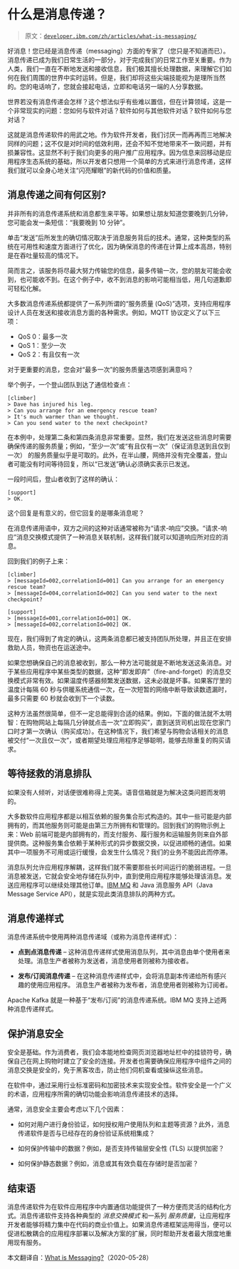 # 什么是消息传递？

> 原文：[`developer.ibm.com/zh/articles/what-is-messaging/`](https://developer.ibm.com/zh/articles/what-is-messaging/)

好消息！您已经是消息传递（messaging）方面的专家了（您只是不知道而已）。消息传递已成为我们日常生活的一部分，对于完成我们的日常工作至关重要。作为人类，我们一直在不断地发送和接收信息，我们极其擅长处理数据，来理解它们如何在我们周围的世界中实时运转。但是，我们却将这些尖端技能视为是理所当然的。您的电话响了，您就会接起电话，立即和电话另一端的人分享数据。

世界若没有消息传递会怎样？这个想法似乎有些难以置信，但在计算领域，这是一个非常现实的问题：您如何与软件对话？软件如何与其他软件对话？软件如何与您对话？

这就是消息传递软件的用武之地。作为软件开发者，我们讨厌一而再再而三地解决同样的问题；这不仅是对时间的低效利用，还会不知不觉地带来不一致问题，并有损兼容性。这显然不利于我们向更多的用户推广应用程序。因为信息来回移动是应用程序生态系统的基础，所以开发者只想用一个简单的方式来进行消息传递，这样我们就可以全身心地关注“闪亮耀眼”的新代码的价值和质量。

## 消息传递之间有何区别?

并非所有的消息传递系统和消息都生来平等。如果想让朋友知道您要晚到几分钟，您可能会发一条短信：“我要晚到 10 分钟”。

单击“发送”后所发生的确切情况取决于消息服务背后的技术。通常，这种类型的系统在可用性和速度方面进行了优化，因为确保消息的传递在计算上成本高昂，特别是在吞吐量较高的情况下。

简而言之，该服务将尽最大努力传输您的信息，最多传输一次，您的朋友可能会收到，也可能收不到。在这个例子中，收不到消息的影响可能相当低，用几句道歉即可轻松化解。

大多数消息传递系统都提供了一系列所谓的“服务质量 (QoS)”选项，支持应用程序设计人员在发送和接收消息方面的各种需求。例如，MQTT 协议定义了以下三项：

*   QoS 0：最多一次
*   QoS 1：至少一次
*   QoS 2：有且仅有一次

对于更重要的消息，您会对“最多一次”的服务质量选项感到满意吗？

举个例子，一个登山团队到达了通信检查点：

```
[climber]
> Dave has injured his leg.
> Can you arrange for an emergency rescue team?
> It's much warmer than we thought.
> Can you send water to the next checkpoint? 
```

在本例中，处理第二条和第四条消息非常重要。显然，我们在发送这些消息时需要确保传递的服务质量；例如，“至少一次”或“有且仅有一次”（保证消息送到且仅到一次） 的服务质量似乎是可取的。此外，在半山腰，网络并没有完全覆盖，登山者可能没有时间等待回复，所以“已发送”确认必须确实表示已发送。

一段时间后，登山者收到了这样的确认：

```
[support]
> OK. 
```

这个回复是有意义的，但它回复的是哪条消息呢？

在消息传递用语中，双方之间的这种对话通常被称为“请求-响应”交换。“请求-响应”消息交换模式提供了一种消息关联机制，这样我们就可以知道响应所对应的消息。

回到我们的例子上来：

```
[climber]
> [messageId=002,correlationId=001] Can you arrange for an emergency rescue team?
> [messageId=004,correlationId=002] Can you send water to the next checkpoint?

[support]
> [messageId=001,correlationId=001] OK.
> [messageId=002,correlationId=002] OK. 
```

现在，我们得到了肯定的确认，这两条消息都已被支持团队所处理，并且正在安排救助人员，物资也在运送途中。

如果您想确保自己的消息被收到，那么一种方法可能就是不断地发送这条消息。对于某些应用程序中某些类型的数据，这种“即发即弃”（fire-and-forget）的消息交换模式非常有效。如果温度传感器频繁发送数据，这未必就是坏事。如果客厅里的温度计每隔 60 秒与供暖系统通信一次，在一次短暂的网络中断导致读数遗漏时，最多只需要 60 秒就会收到下一个读数。

这种方法虽然很简单，但不一定总能得到合适的结果。例如，下面的做法就不太明智：在购物网站上每隔几分钟就点击一次“立即购买”，直到送货司机出现在您家门口时才第一次确认（购买成功）。在这种情况下，我们希望与购物会话相关的消息被交付“一次且仅一次”，或者期望处理应用程序足够聪明，能够去除重复的购买请求。

## 等待拯救的消息排队

如果没有人倾听，对话便很难称得上完美。语音信箱就是为解决这类问题而发明的。

大多数软件应用程序都是以相互依赖的服务集合形式构造的。其中一些可能是内部拥有的，而其他服务则可能是由第三方所拥有和管理的。回到我们的购物示例上来：Web 前端可能是内部拥有的，而支付服务、履行服务和运输服务则来自外部提供商。这种服务集合依赖于某种形式的异步数据交换，以促进顺畅的通信。如果其中一项服务不可用或运行缓慢，会发生什么情况？我们的业务不能因此而停滞。

消息队列允许应用程序解耦，这样我们就不需要那些长时间运行的脆弱进程。一旦消息被发送，它就会安全地存储在队列中，直到使用应用程序能够处理该消息。发送应用程序可以继续处理其他订单。[IBM MQ](https://www.ibm.com/cn-zh/products/mq) 和 Java 消息服务 API（Java Message Service API），就是实现此类消息排队的两种方式。

## 消息传递样式

消息传递系统中使用两种消息传递域（或称为消息传递样式）：

*   **点到点消息传递** – 这种消息传递样式使用消息队列，其中消息由单个使用者来处理。消息生产者被称为发送者，消息使用者则被称为接收者。

*   **发布/订阅消息传递** – 在这种消息传递样式中，会将消息副本传递给所有感兴趣的使用应用程序。 消息生产者被称为发布者，消息使用者则被称为订阅者。

Apache Kafka 就是一种基于“发布/订阅”的消息传递系统。IBM MQ 支持上述两种消息传递样式。

## 保护消息安全

安全是基础。作为消费者，我们会本能地检查网页浏览器地址栏中的挂锁符号，确保自己在网上购物时建立了安全的连接。开发者也需要确保应用程序中组件之间的消息交换是安全的，免于黑客攻击，防止他们伺机查看或操纵这些消息。

在软件中，通过采用行业标准密码和加密技术来实现安全性。软件安全是一个广义的术语，应用程序所需的确切功能会影响消息传递技术的选择。

通常，消息安全主要会考虑以下几个因素：

*   如何对用户进行身份验证，如何授权用户使用队列和主题等资源？此外，消息传递软件是否与已经存在的身份验证系统相集成？

*   如何保护传输中的数据？例如，是否支持传输层安全性 (TLS) 以提供加密？

*   如何保护静态数据？例如，消息或其有效负载在存储时是否加密？

## 结束语

消息传递软件为在软件应用程序中内置通信功能提供了一种方便而灵活的结构化方式。消息传递软件支持各种典型的 *消息交换模式* 和一系列 *服务质量*，让应用程序开发者能够将精力集中在代码的商业价值上。如果消息传递框架运用得当，便可以促进松散耦合的应用程序部署以及解决方案的扩展，同时帮助开发者最大限度地重用现有服务。

本文翻译自：[What is Messaging?](https://developer.ibm.com/articles/what-is-messaging/)（2020-05-28）